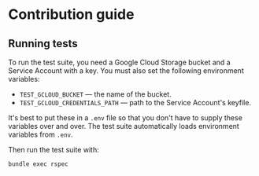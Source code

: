 # Contribution guide

## Running tests

To run the test suite, you need a Google Cloud Storage bucket and a Service Account with a key. You must also set the following environment variables:

 * `TEST_GCLOUD_BUCKET` — the name of the bucket.
 * `TEST_GCLOUD_CREDENTIALS_PATH` — path to the Service Account's keyfile.

It's best to put these in a `.env` file so that you don't have to supply these variables over and over. The test suite automatically loads environment variables from `.env`.

Then run the test suite with:

~~~bash
bundle exec rspec
~~~
